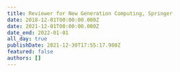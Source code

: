 ```yaml
---
title: Reviewer for New Generation Computing, Springer
date: 2018-12-01T00:00:00.000Z
date: 2021-12-01T00:00:00.000Z
date_end: 2022-01-01
all_day: true
publishDate: 2021-12-30T17:55:17.980Z
featured: false
authors: []
---
```

